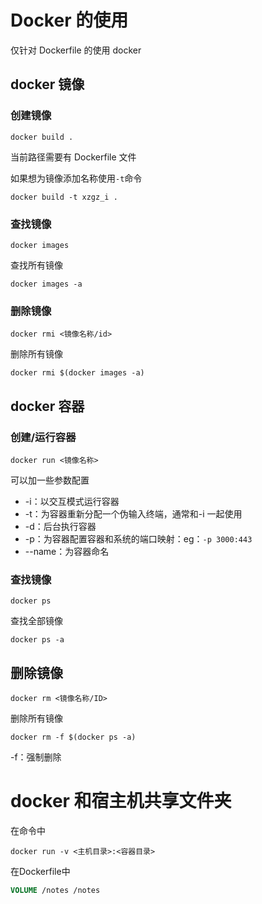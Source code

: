 # Docker 的使用

仅针对 Dockerfile 的使用 docker

## docker 镜像

### 创建镜像

```shell
docker build .
```

当前路径需要有 Dockerfile 文件

如果想为镜像添加名称使用`-t`命令

```shell
docker build -t xzgz_i .
```

### 查找镜像

```shell
docker images
```

查找所有镜像

```shell
docker images -a
```

### 删除镜像

```shell
docker rmi <镜像名称/id>
```

删除所有镜像

```shell
docker rmi $(docker images -a)
```

## docker 容器

### 创建/运行容器

```shell
docker run <镜像名称>
```

可以加一些参数配置

- -i：以交互模式运行容器
- -t：为容器重新分配一个伪输入终端，通常和-i 一起使用
- -d：后台执行容器
- -p：为容器配置容器和系统的端口映射：eg：`-p 3000:443`
- --name：为容器命名

### 查找镜像

```shell
docker ps
```

查找全部镜像

```shell
docker ps -a
```

## 删除镜像

```shell
docker rm <镜像名称/ID>
```

删除所有镜像

```shell
docker rm -f $(docker ps -a)
```

-f：强制删除

# docker 和宿主机共享文件夹

在命令中

```shell
docker run -v <主机目录>:<容器目录>
```
在Dockerfile中
```Dockerfile
VOLUME /notes /notes 
```